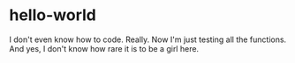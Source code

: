 hello-world
===========

I don't even know how to code. Really. 
Now I'm just testing all the functions.
And yes, I don't know how rare it is to be a girl here. 
